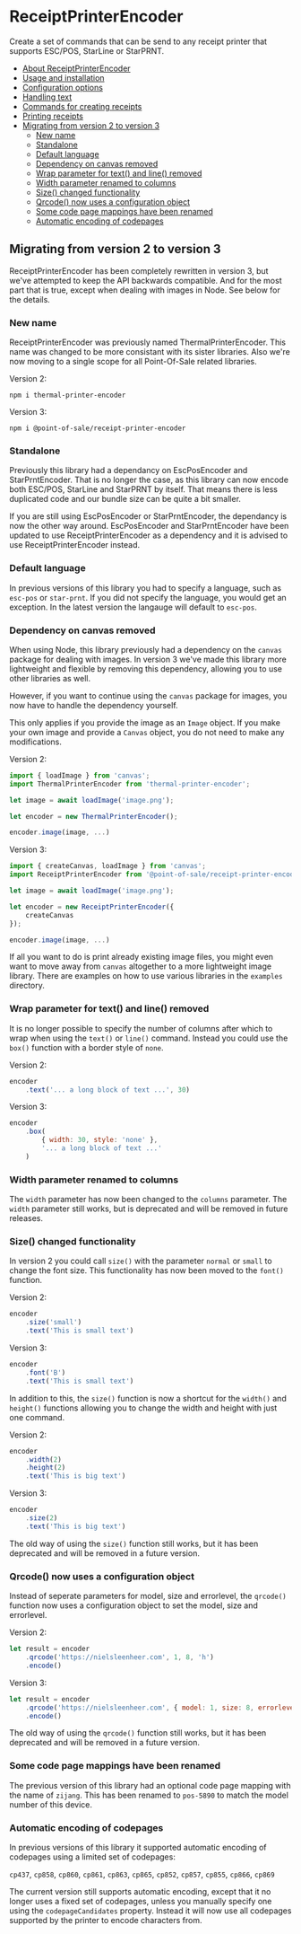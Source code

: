 # ReceiptPrinterEncoder

Create a set of commands that can be send to any receipt printer that supports ESC/POS, StarLine or StarPRNT.

- [About ReceiptPrinterEncoder](../README.md)
- [Usage and installation](usage.md)
- [Configuration options](configuration.md)
- [Handling text](text.md)
- [Commands for creating receipts](commands.md)
- [Printing receipts](printing.md)
- [Migrating from version 2 to version 3](changes.md)
  - [New name](#new-name)
  - [Standalone](#standalone)
  - [Default language](#default-language)
  - [Dependency on canvas removed](#dependency-on-canvas-removed)
  - [Wrap parameter for text() and line() removed](#wrap-parameter-for-text()-and-line()-removed)
  - [Width parameter renamed to columns](#width-parameter-renamed-to-column)
  - [Size() changed functionality](#size()-changed-functionality)
  - [Qrcode() now uses a configuration object](#qrcode()-now-uses-a-configuration-object)
  - [Some code page mappings have been renamed](#some-code-page-mappings-have-been-renamed)
  - [Automatic encoding of codepages](#automatic-encoding-of-codepages)

## Migrating from version 2 to version 3

ReceiptPrinterEncoder has been completely rewritten in version 3, but we've attempted to keep the API backwards compatible. And for the most part that is true, except when dealing with images in Node. See below for the details.


### New name

ReceiptPrinterEncoder was previously named ThermalPrinterEncoder. This name was changed to be more consistant with its sister libraries. Also we're now moving to a single scope for all Point-Of-Sale related libraries.

Version 2:

    npm i thermal-printer-encoder

Version 3:

    npm i @point-of-sale/receipt-printer-encoder


### Standalone

Previously this library had a dependancy on EscPosEncoder and StarPrntEncoder. That is no longer the case, as this library can now encode both ESC/POS, StarLine and StarPRNT by itself. That means there is less duplicated code and our bundle size can be quite a bit smaller.

If you are still using EscPosEncoder or StarPrntEncoder, the dependancy is now the other way around. EscPosEncoder and StarPrntEncoder have been updated to use ReceiptPrinterEncoder as a dependency and it is advised to use ReceiptPrinterEncoder instead.

### Default language

In previous versions of this library you had to specify a language, such as `esc-pos` or `star-prnt`. If you did not specify the language, you would get an exception. In the latest version the langauge will default to `esc-pos`.

### Dependency on canvas removed

When using Node, this library previously had a dependency on the `canvas` package for dealing with images. In version 3 we've made this library more lightweight and flexible by removing this dependency, allowing you to use other libraries as well. 

However, if you want to continue using the `canvas` package for images, you now have to handle the dependency yourself. 

This only applies if you provide the image as an `Image` object. If you make your own image and provide a `Canvas` object, you do not need to make any modifications.

Version 2:

```js
import { loadImage } from 'canvas';
import ThermalPrinterEncoder from 'thermal-printer-encoder';

let image = await loadImage('image.png');

let encoder = new ThermalPrinterEncoder();

encoder.image(image, ...)
```

Version 3:

```js
import { createCanvas, loadImage } from 'canvas';
import ReceiptPrinterEncoder from '@point-of-sale/receipt-printer-encoder';

let image = await loadImage('image.png');

let encoder = new ReceiptPrinterEncoder({ 
    createCanvas 
});

encoder.image(image, ...)
```

If all you want to do is print already existing image files, you might even want to move away from `canvas` altogether to a more lightweight image library. There are examples on how to use various libraries in the `examples` directory.

### Wrap parameter for text() and line() removed

It is no longer possible to specify the number of columns after which to wrap when using the `text()` or `line()` command. Instead you could use the `box()` function with a border style of `none`.

Version 2:

```js
encoder
    .text('... a long block of text ...', 30)
```

Version 3:
```js
encoder
    .box(
        { width: 30, style: 'none' }, 
        '... a long block of text ...'
    )
```

### Width parameter renamed to columns

The `width` parameter has now been changed to the `columns` parameter. The `width` parameter still works, but is deprecated and will be removed in future releases.

### Size() changed functionality

In version 2 you could call `size()` with the parameter `normal` or `small` to change the font size. This functionality has now been moved to the `font()` function. 

Version 2:

```js
encoder
    .size('small')
    .text('This is small text')
```

Version 3:

```js
encoder
    .font('B')
    .text('This is small text')
```

In addition to this, the `size()` function is now a shortcut for the `width()` and `height()` functions allowing you to change the width and height with just one command.

Version 2:

```js
encoder
    .width(2)
    .height(2)
    .text('This is big text')
```

Version 3:

```js
encoder
    .size(2)
    .text('This is big text')
```

The old way of using the `size()` function still works, but it has been deprecated and will be removed in a future version.

### Qrcode() now uses a configuration object

Instead of seperate parameters for model, size and errorlevel, the `qrcode()` function now uses a configuration object to set the model, size and errorlevel.

Version 2: 

```js
let result = encoder
    .qrcode('https://nielsleenheer.com', 1, 8, 'h')
    .encode()
```

Version 3: 

```js
let result = encoder
    .qrcode('https://nielsleenheer.com', { model: 1, size: 8, errorlevel: 'h' })
    .encode()
```

The old way of using the `qrcode()` function still works, but it has been deprecated and will be removed in a future version.

### Some code page mappings have been renamed

The previous version of this library had an optional code page mapping with the name of `zijang`. This has been renamed to `pos-5890` to match the model number of this device. 

### Automatic encoding of codepages

In previous versions of this library it supported automatic encoding of codepages using a limited set of codepages:

`cp437`, `cp858`, `cp860`, `cp861`, `cp863`, `cp865`, `cp852`, `cp857`, `cp855`, `cp866`, `cp869`

The current version still supports automatic encoding, except that it no longer uses a fixed set of codepages, unless you manually specify one using the `codepageCandidates` property. Instead it will now use all codepages supported by the printer to encode characters from.